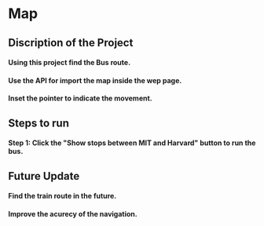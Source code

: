 # Map

## Discription of the Project
#### Using this project find the Bus route.
#### Use the API for import the map inside the wep page.
#### Inset the pointer to indicate the movement.

## Steps to run

#### Step 1: Click the "Show stops between MIT and Harvard" button to run the bus.

## Future Update

#### Find the train route in the future.
#### Improve the acurecy of the navigation.
